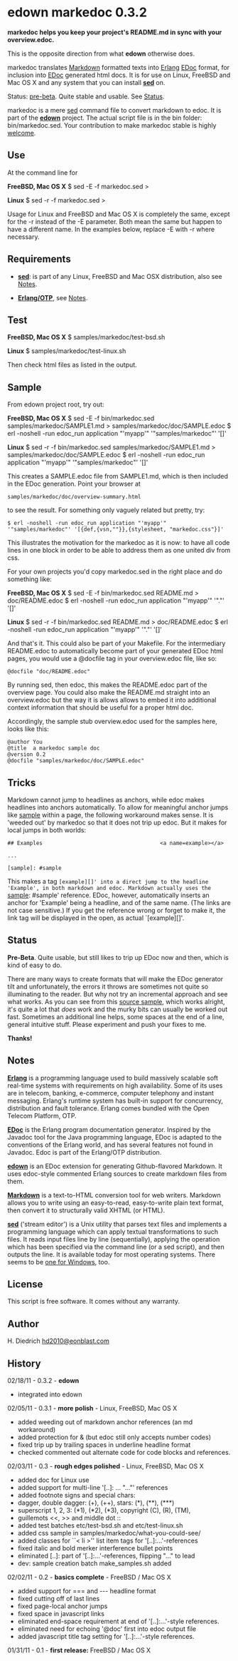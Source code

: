 edown markedoc 0.3.2
====================

**markedoc helps you keep your project's README.md in sync with your overview.edoc.**

This is the opposite direction from what **edown** otherwise does.

markedoc translates [Markdown][] formatted texts into [Erlang][] [EDoc][] format, for inclusion into [EDoc][] generated html docs. It is for use on Linux, FreeBSD and Mac OS X and any system that you can install  **[sed][Requirements]** on.

Status: [pre-beta][Status]. Quite stable and usable. See [Status][].

markedoc is a mere [sed][] command file to convert markdown to edoc. It is part of the **[edown][]** project. The actual script file is in the bin folder: bin/markedoc.sed. Your contribution to make markedoc stable is highly [welcome][issues].

[issues]: https://github.com/hdiedrich/markedoc/issues "Issue tracker"

Use                                                           <a name=Use></a>
---
At the command line for

**FreeBSD, Mac OS X**
	$ sed -E -f markedoc.sed <markdown file> > <edoc file>

**Linux**
	$ sed -r -f markedoc.sed <markdown file> > <edoc file>

Usage for Linux and FreeBSD and Mac OS X is completely the same, except for the -r instead of the -E parameter. Both mean the same but happen to have a different name. In the examples below, replace -E with -r where necessary.

Requirements                                          <a name=Requirements></a>
------------
* **[sed][]**: is part of any Linux, FreeBSD and Mac OSX distribution, also see [Notes][].

* **[Erlang/OTP][Erlang]**, see [Notes][].

Test                                                          <a name=Test></a>
----

 **FreeBSD, Mac OS X**
	$ samples/markedoc/test-bsd.sh

 **Linux**
	$ samples/markedoc/test-linux.sh

Then check html files as listed in the output.

Sample                                                      <a name=Sample></a>
------

From edown project root, try out:

 **FreeBSD, Mac OS X**
	$ sed -E -f bin/markedoc.sed samples/markedoc/SAMPLE1.md > samples/markedoc/doc/SAMPLE.edoc
	$ erl -noshell -run edoc_run application "'myapp'" '"samples/markedoc"' '[]'

 **Linux**
	$ sed -r -f bin/markedoc.sed samples/markedoc/SAMPLE1.md > samples/markedoc/doc/SAMPLE.edoc
	$ erl -noshell -run edoc_run application "'myapp'" '"samples/markedoc"' '[]'

This creates a SAMPLE.edoc file from SAMPLE1.md, which is then included in the EDoc generation. Point your browser at

	samples/markedoc/doc/overview-summary.html

to see the result. For something only vaguely related but pretty, try:

	$ erl -noshell -run edoc_run application "'myapp'" '"samples/markedoc"' '[{def,{vsn,""}},{stylesheet, "markedoc.css"}]'

This illustrates the motivation for the markedoc as it is now: to have all code lines in one block in order to be able to address them as one united div from css.

For your own projects you'd copy markedoc.sed in the right place and do something like:

 **FreeBSD, Mac OS X**
	$ sed -E -f bin/markedoc.sed README.md > doc/README.edoc
	$ erl -noshell -run edoc_run application "'myapp'" '"."' '[]'

 **Linux**
	$ sed -r -f bin/markedoc.sed README.md > doc/README.edoc
	$ erl -noshell -run edoc_run application "'myapp'" '"."' '[]'

And that's it. This could also be part of your Makefile. For the intermediary README.edoc to automatically become part of your generated EDoc html pages, you would use a @docfile tag in your overview.edoc file, like so:

	@docfile "doc/README.edoc"

By running sed, then edoc, this makes the README.edoc part of the overview page. You could also make the README.md straight into an overview.edoc but the way it is allows allows to embed it into additional context information that should be useful for a proper html doc.

Accordingly, the sample stub overview.edoc used for the samples here, looks like this:

	@author You
	@title  a markedoc sample doc
	@version 0.2
	@docfile "samples/markedoc/doc/SAMPLE.edoc"

Tricks                                                       <a name=Tricks></a>
------

Markdown cannot jump to headlines as anchors, while edoc makes headlines into anchors automatically. To allow for meaningful anchor jumps like [sample][] within a page, the following workaround makes sense. It is 'weeded out' by markedoc so that it does not trip up edoc. But it makes for local jumps in
both worlds:

	## Examples                                     <a name=example></a>

	...

	[sample]: #sample


This makes a tag `[example][]' into a direct jump to the headline 'Example', in both markdown and edoc.
Markdown actually uses the `[sample]: #sample' reference. EDoc, however, automatically inserts an anchor for 'Example' being a headline, and of the same name. (The links are not case sensitive.)
If you get the reference wrong or forget to make it, the link tag will be displayed in the open, as actual `[example][]'.


Status                                                       <a name=Status></a>
------

 **Pre-Beta**. Quite usable, but still likes to trip up EDoc now and then, which is kind of easy to do.

There are  many ways to create formats that will make the EDoc generator tilt and unfortunately, the errors it throws are sometimes not quite so illuminating to the reader. But why not try an incremental approach and see what works. As you can see from this [source sample][sample], which works alright, it's quite a lot that *does* work and the murky bits can usually be worked out fast. Sometimes an additional line helps, some spaces at the end of a line, general intuitive stuff. Please experiment and push your fixes to me.

 **Thanks!**

Notes                                                         <a name=Notes></a>
-----

 **[Erlang][]** is a programming language used to build massively scalable soft real-time systems with requirements on high availability. Some of its uses are in telecom, banking, e-commerce, computer telephony and instant messaging. Erlang's runtime system has built-in support for concurrency, distribution and fault tolerance. Erlang comes bundled with the Open Telecom Platform, OTP.

[Erlang]: http://www.erlang.org/doc/

 **[EDoc][]** is the Erlang program documentation generator. Inspired by the Javadoc tool for the Java programming language, EDoc is adapted to the conventions of the Erlang world, and has several features not found in Javadoc. Edoc is part of the Erlang/OTP distribution.

[EDoc]: http://www.erlang.org/doc/apps/edoc/chapter.html

 **[edown][]** is an EDoc extension for generating Github-flavored Markdown. It uses edoc-style commented Erlang sources to create markdown files from them.

[edown]: https://github.com/uwiger/edown

 **[Markdown][]** is a text-to-HTML conversion tool for web writers. Markdown allows you to write using an easy-to-read, easy-to-write plain text format, then convert it to structurally valid XHTML (or HTML).

[Markdown]: http://daringfireball.net/projects/markdown/

 **[sed][]** ('stream editor') is a Unix utility that parses text files and implements a programming language which can apply textual transformations to such files. It reads input files line by line (sequentially), applying the operation which has been specified via the command line (or a sed script), and then outputs the line. It is available today for most operating systems. There seems to be [one for Windows][winsed], too.

[sed]: http://en.wikipedia.org/wiki/Sed
[winsed]: http://gnuwin32.sourceforge.net/packages/sed.htm
[sample]: https://github.com/Eonblast/Emysql/raw/master/README.md "This markdown file is translated alright by markedoc."


License
-------
This script is free software. It comes without any warranty.

Author
------
H. Diedrich <hd2010@eonblast.com>

History
-------

02/18/11 - 0.3.2 - **edown**

* integrated into edown

02/05/11 - 0.3.1 - **more polish** - Linux, FreeBSD, Mac OS X

* added weeding out of markdown anchor references (an md workaround)
* added protection for & (but edoc still only accepts number codes)
* fixed trip up by trailing spaces in underline headline format
* checked commented out alternate code for code blocks and references.

02/03/11 - 0.3 - **rough edges polished** - Linux, FreeBSD, Mac OS X

* added doc for Linux use
* added support for multi-line '[..]: ... "..."' references
* added footnote signs and special chars:
* dagger, double dagger: (+), (++), stars: (\*), (\*\*), (\*\*\*)
* superscript 1, 2, 3: (\*1), (\*2), (\*3), copyright (C), (R), (TM),
* guillemots <<, >> and middle dot ::
* added test batches etc/test-bsd.sh and etc/test-linux.sh
* added css sample in samples/markedoc/what-you-could-see/
* added classes for ``< li >'' list item tags for '[..]:...'-references
* fixed italic and bold merker interference bullet points
* eliminated [..]: part of '[..]:...'-references, flipping "..." to lead
* dev: sample creation batch make_samples.sh added

02/02/11 - 0.2 - **basics complete** - FreeBSD / Mac OS X

* added support for === and --- headline format
* fixed cutting off of last lines
* fixed page-local anchor jumps
* fixed space in javascript links
* eliminated end-space requirement at end of '[..]:...'-style references.
* eliminated need for echoing '@doc' first into edoc output file
* added javascript title tag setting for '[..]:...'-style references.

01/31/11 - 0.1 - **first release:** FreeBSD / Mac OS X

[Requirements]: #Requirements
[Status]: #Status
[Notes]: #Notes
[Test]: #Test
